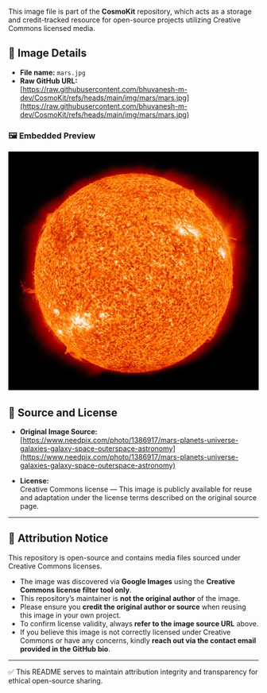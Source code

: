 This image file is part of the **CosmoKit** repository, which acts as a storage and credit-tracked resource for open-source projects utilizing Creative Commons licensed media.

## 📄 Image Details

- **File name:** `mars.jpg`
- **Raw GitHub URL:**  
  [https://raw.githubusercontent.com/bhuvanesh-m-dev/CosmoKit/refs/heads/main/img/mars/mars.jpg](https://raw.githubusercontent.com/bhuvanesh-m-dev/CosmoKit/refs/heads/main/img/mars/mars.jpg)

### 🖼️ Embedded Preview

![sun image](https://raw.githubusercontent.com/bhuvanesh-m-dev/CosmoKit/refs/heads/main/img/sun/sun.jpg)

## 🔗 Source and License

- **Original Image Source:**  
  [https://www.needpix.com/photo/1386917/mars-planets-universe-galaxies-galaxy-space-outerspace-astronomy](https://www.needpix.com/photo/1386917/mars-planets-universe-galaxies-galaxy-space-outerspace-astronomy)
  
- **License:**  
  Creative Commons license — This image is publicly available for reuse and adaptation under the license terms described on the original source page.

---

## 📢 Attribution Notice

This repository is open-source and contains media files sourced under Creative Commons licenses.

- The image was discovered via **Google Images** using the **Creative Commons license filter tool only**.
- This repository’s maintainer is **not the original author** of the image.
- Please ensure you **credit the original author or source** when reusing this image in your own project.
- To confirm license validity, always **refer to the image source URL** above.
- If you believe this image is not correctly licensed under Creative Commons or have any concerns, kindly **reach out via the contact email provided in the GitHub bio**.

---

✅ This README serves to maintain attribution integrity and transparency for ethical open-source sharing.
